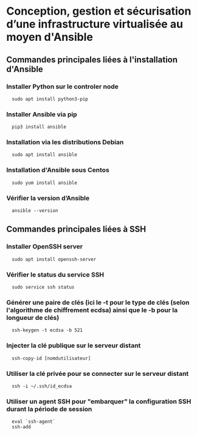 # Conception, gestion et sécurisation d’une infrastructure virtualisée au moyen d'Ansible
  ## Commandes principales liées à l'installation d'Ansible
   ### Installer Python sur le controler node 
      sudo apt install python3-pip
  ### Installer Ansible via pip
      pip3 install ansible
  ### Installation via les distributions Debian
      sudo apt install ansible
  ### Installation d'Ansible sous Centos
      sudo yum install ansible
  ### Vérifier la version d’Ansible
      ansible --version
      
 ## Commandes principales liées à SSH      
  ### Installer OpenSSH server 
      sudo apt install openssh-server
  ### Vérifier le status du service SSH
      sudo service ssh status
  ### Générer une paire de clés (ici le -t pour le type de clés (selon l'algorithme de chiffrement ecdsa) ainsi que le -b pour la longueur de clés)
      ssh-keygen -t ecdsa -b 521
  ### Injecter la clé publique sur le serveur distant
      ssh-copy-id [nomdutilisateur]
  ### Utiliser la clé privée pour se connecter sur le serveur distant
      ssh -i ~/.ssh/id_ecdsa
  ### Utiliser un agent SSH pour "embarquer" la configuration SSH durant la période de session
      eval `ssh-agent`
      ssh-add
  ###
  ###
